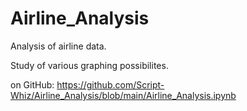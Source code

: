 # Airline_Analysis
Analysis of airline data.

Study of various graphing possibilites.

on GitHub:
https://github.com/Script-Whiz/Airline_Analysis/blob/main/Airline_Analysis.ipynb
